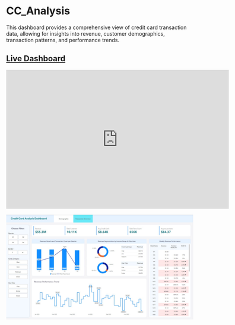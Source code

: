 # CC_Analysis
This dashboard provides a comprehensive view of credit card transaction data, allowing for insights into revenue, customer demographics, transaction patterns, and performance trends. 


## [Live Dashboard](https://app.powerbi.com/view?r=eyJrIjoiZmQ2NjJmYmUtYTRhMC00N2I3LThmYWYtNDZlZTQ0MjQ3MjVhIiwidCI6ImM2ZTU0OWIzLTVmNDUtNDAzMi1hYWU5LWQ0MjQ0ZGM1YjJjNCJ9)

<iframe title="CC Analysis" width="600" height="373.5" src="https://app.powerbi.com/view?r=eyJrIjoiZmQ2NjJmYmUtYTRhMC00N2I3LThmYWYtNDZlZTQ0MjQ3MjVhIiwidCI6ImM2ZTU0OWIzLTVmNDUtNDAzMi1hYWU5LWQ0MjQ0ZGM1YjJjNCJ9" frameborder="0" allowFullScreen="true"></iframe>

![Transction Overview](https://github.com/RoyDip-Shuvo/CC-Analysis/blob/main/Image/Github/Transction%20Overview.jpg)
